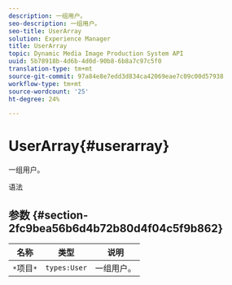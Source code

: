 ```yaml
---
description: 一组用户。
seo-description: 一组用户。
seo-title: UserArray
solution: Experience Manager
title: UserArray
topic: Dynamic Media Image Production System API
uuid: 5b78918b-4d6b-4d0d-90b8-6b8a7c97c5f0
translation-type: tm+mt
source-git-commit: 97a84e8e7edd3d834ca42069eae7c09c00d57938
workflow-type: tm+mt
source-wordcount: '25'
ht-degree: 24%

---
```



# UserArray{#userarray}

一组用户。

语法

## 参数 {#section-2fc9bea56b6d4b72b80d4f04c5f9b862}

| 名称 | 类型 | 说明 |
|---|---|---|
| `*`项目`*` | `types:User` | 一组用户。 |

